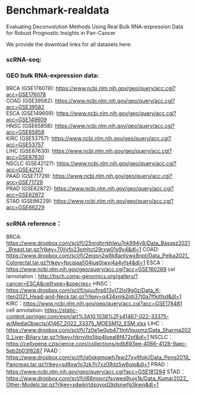 # Benchmark-realdata
Evaluating Deconvolution Methods Using Real Bulk  RNA-expression Data for Robust Prognostic Insights in Pan-Cancer

We provide the download links for all datasets here:

### scRNA-seq:

### GEO bulk RNA-expression data:
BRCA (GSE176078): https://www.ncbi.nlm.nih.gov/geo/query/acc.cgi?acc=GSE176078  
COAD (GSE39582): https://www.ncbi.nlm.nih.gov/geo/query/acc.cgi?acc=GSE39582  
ESCA (GSE149609): https://www.ncbi.nlm.nih.gov/geo/query/acc.cgi?acc=GSE149609  
HNSC (GSE65858): https://www.ncbi.nlm.nih.gov/geo/query/acc.cgi?acc=GSE65858  
KIRC (GSE53757): https://www.ncbi.nlm.nih.gov/geo/query/acc.cgi?acc=GSE53757  
LIHC (GSE87630): https://www.ncbi.nlm.nih.gov/geo/query/acc.cgi?acc=GSE87630  
NSCLC (GSE42127): https://www.ncbi.nlm.nih.gov/geo/query/acc.cgi?acc=GSE42127  
PAAD (GSE71729): https://www.ncbi.nlm.nih.gov/geo/query/acc.cgi?acc=GSE71729  
PRAD (GSE62872): https://www.ncbi.nlm.nih.gov/geo/query/acc.cgi?acc=GSE62872  
STAD (GSE66229): https://www.ncbi.nlm.nih.gov/geo/query/acc.cgi?acc=GSE66229  


### scRNA reference：
BRCA: https://www.dropbox.com/scl/fi/25nrghrrkhlwu7nk994y8/Data_Bassez2021_Breast.tar.gz?rlkey=70jjyfo23omhct29rxw01v9v4&dl=1
COAD: https://www.dropbox.com/scl/fi/2ejgsn2w8k8antywx8npt/Data_Pelka2021_Colorectal.tar.gz?rlkey=fpcqjaa504jue0iwxj4a4vfs4&dl=1
ESCA：https://www.ncbi.nlm.nih.gov/geo/query/acc.cgi?acc=GSE160269 cel lannotation：http://tisch.comp-genomics.org/gallery/?cancer=ESCA&celltype=&species=
HNSC：https://www.dropbox.com/scl/fi/ujuufns613yl72lol9g0z/Data_K-rten2021_Head-and-Neck.tar.gz?rlkey=g434xmk2pti37t0a7ffkitfsd&dl=1
KIRC：https://www.ncbi.nlm.nih.gov/geo/query/acc.cgi?acc=GSE178481  cell annotation: https://static-content.springer.com/esm/art%3A10.1038%2Fs41467-022-33375-w/MediaObjects/41467_2022_33375_MOESM12_ESM.xlsx
LIHC：https://www.dropbox.com/scl/fi/7z0e1w0ob471tnh1quxmz/Data_Sharma2020_Liver-Biliary.tar.gz?rlkey=hknvilto1ibp4loeal8f472pf&dl=1
NSCLC：https://cellxgene.cziscience.com/collections/edb893ee-4066-4128-9aec-5eb2b03f8287
PAAD：https://www.dropbox.com/scl/fi/q0skgmowh7ew27xy6fokj/Data_Peng2019_Pancreas.tar.gz?rlkey=sd8xw1o3zk7n7xz09dz5w6oip&dl=1
PRAD：https://www.ncbi.nlm.nih.gov/geo/query/acc.cgi?acc=GSE181294
STAD：https://www.dropbox.com/scl/fi/i66mqyrzfsvweq9iujx1k/Data_Kumar2022_Other-Models.tar.gz?rlkey=xdwkirtdsoyod2kdsnwfg3kwn&dl=1


